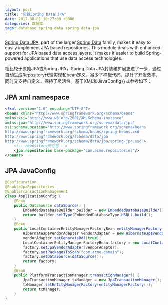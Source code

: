 ```yaml
---
layout: post
title: "实践Spring Data JPA"
date: 2017-08-01 10:27:00 +0800
categories: 数据库
tags: database spring-data spring-data-jpa
---
```


[Spring Data JPA](http://projects.spring.io/spring-data-jpa), part of the larger [Spring Data](http://projects.spring.io/spring-data) family, makes it easy to easily implement JPA based repositories. This module deals with enhanced support for JPA based data access layers. It makes it easier to build Spring-powered applications that use data access technologies.

相比较于原始JPA或Spring JPA，Spring Data JPA封装和扩展更进了一步，通过自动生成Repository代理实现和bean定义，减少了样板代码，提升了开发效率，同时又支持自定义，保持了灵活性。基于XML和JavaConfig方式参考如下：

## JPA xml namespace

```xml
<?xml version="1.0" encoding="UTF-8"?>
<beans xmlns="http://www.springframework.org/schema/beans"
xmlns:xsi="http://www.w3.org/2001/XMLSchema-instance"
xmlns:jpa="http://www.springframework.org/schema/data/jpa"
xsi:schemaLocation="http://www.springframework.org/schema/beans
http://www.springframework.org/schema/beans/spring-beans.xsd
http://www.springframework.org/schema/data/jpa
http://www.springframework.org/schema/data/jpa/spring-jpa.xsd">
	<!-- repository所在包 -->
  	<jpa:repositories base-package="com.acme.repositories"/>
</beans>
```



## JPA JavaConfig

```java
@Configuration
@EnableJpaRepositories
@EnableTransactionManagement
class ApplicationConfig {
    @Bean
    public DataSource dataSource() {
        EmbeddedDatabaseBuilder builder = new EmbeddedDatabaseBuilder();
        return builder.setType(EmbeddedDatabaseType.HSQL).build();
    }
    @Bean
    public LocalContainerEntityManagerFactoryBean entityManagerFactory() {
        HibernateJpaVendorAdapter vendorAdapter = new HibernateJpaVendorAdapter();
        vendorAdapter.setGenerateDdl(true);
        LocalContainerEntityManagerFactoryBean factory = new LocalContainerEntityManagerFactoryBean();
        factory.setJpaVendorAdapter(vendorAdapter);
        factory.setPackagesToScan("com.acme.domain");
        factory.setDataSource(dataSource());
        return factory;
    }
    @Bean
    public PlatformTransactionManager transactionManager() {
        JpaTransactionManager txManager = new JpaTransactionManager();
        txManager.setEntityManagerFactory(entityManagerFactory());
        return txManager;
    }
}
```



